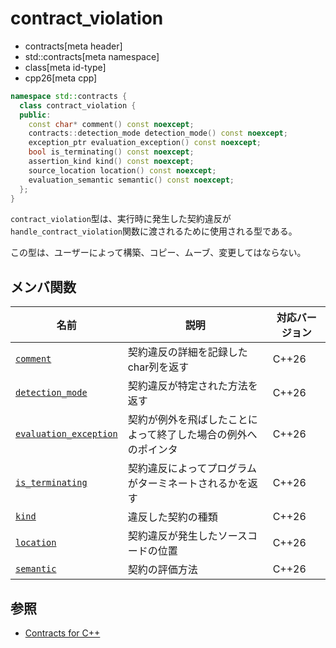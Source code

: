 # contract_violation
* contracts[meta header]
* std::contracts[meta namespace]
* class[meta id-type]
* cpp26[meta cpp]

```cpp
namespace std::contracts {
  class contract_violation {
  public:
    const char* comment() const noexcept;
    contracts::detection_mode detection_mode() const noexcept;
    exception_ptr evaluation_exception() const noexcept;
    bool is_terminating() const noexcept;
    assertion_kind kind() const noexcept;
    source_location location() const noexcept;
    evaluation_semantic semantic() const noexcept;
  };
}
```

`contract_violation`型は、実行時に発生した契約違反が`handle_contract_violation`関数に渡されるために使用される型である。

この型は、ユーザーによって構築、コピー、ムーブ、変更してはならない。

## メンバ関数
| 名前 | 説明 | 対応バージョン |
| ---- | ---- | ---- |
| [`comment`](contracts/contract_violation/comment.md) | 契約違反の詳細を記録したchar列を返す | C++26 |
| [`detection_mode`](contracts/contract_violation/detection_mode.md) | 契約違反が特定された方法を返す | C++26 |
| [`evaluation_exception`](contracts/contract_violation/evaluation_exception.md.nolink) | 契約が例外を飛ばしたことによって終了した場合の例外へのポインタ | C++26 |
| [`is_terminating`](contracts/contract_violation/is_terminating.md.nolink) | 契約違反によってプログラムがターミネートされるかを返す | C++26|
| [`kind`](contracts/contract_violation/kind.md.nolink) | 違反した契約の種類 | C++26|
| [`location`](contracts/contract_violation/location.md.nolink) | 契約違反が発生したソースコードの位置 | C++26|
| [`semantic`](contracts/contract_violation/semantic.md.nolink) | 契約の評価方法 | C++26|

## 参照
- [Contracts for C++](https://open-std.org/jtc1/sc22/wg21/docs/papers/2025/p2900r14.pdf)
